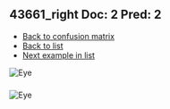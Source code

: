 ## 43661_right Doc: 2 Pred: 2
- [Back to confusion matrix](https://github.com/juliandewit/kaggle_retinopathy/blob/master/matrix.md)
- [Back to list](https://github.com/juliandewit/kaggle_retinopathy/blob/master/lists/22/list.md)
- [Next example in list](https://github.com/juliandewit/kaggle_retinopathy/blob/master/lists/22/43/43688_right.md)

![Eye](https://retinopaty.blob.core.windows.net/size1024/43661_right_2.jpeg)

### 

![Eye]()
